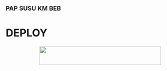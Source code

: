 ### PAP SUSU KM BEB
# DEPLOY

<p align="center"><a href="https://heroku.com/deploy?template=https://github.com/Kayoshimabes/Turboexrobot">
  <img src="https://img.shields.io/badge/Deploy%20To%20Heroku-aqua?style=flat&logo=heroku" width="325" height="50.100" /></a></p>
